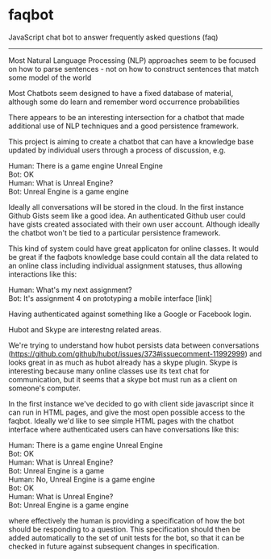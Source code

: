 faqbot
======

JavaScript chat bot to answer frequently asked questions (faq)

----

Most Natural Language Processing (NLP) approaches seem to be focused on how to parse sentences - not on how to construct sentences that match some model of the world

Most Chatbots seem designed to have a fixed database of material, although some do learn and remember word occurrence probabilities 

There appears to be an interesting intersection for a chatbot that made additional use of NLP techniques and a good persistence framework.

This project is aiming to create a chatbot that can have a knowledge base updated by individual users through a process of discussion, e.g.  

Human: There is a game engine Unreal Engine  
Bot: OK  
Human: What is Unreal Engine?  
Bot: Unreal Engine is a game engine

Ideally all conversations will be stored in the cloud.  In the first instance Github Gists seem like a good idea.  An authenticated Github user could have gists created associated with their own user account.  Although ideally the chatbot won't be tied to a particular persistence framework.

This kind of system could have great applicaton for online classes.  It would be great if the faqbots knowledge base could contain all the data related to an online class including individual assignment statuses, thus allowing interactions like this:

Human: What's my next assignment?  
Bot: It's assignment 4 on prototyping a mobile interface [link]

Having authenticated against something like a Google or Facebook login.

Hubot and Skype are interestng related areas.  

We're trying to understand how hubot persists data between conversations (https://github.com/github/hubot/issues/373#issuecomment-11992999) and looks great in as much as hubot already has a skype plugin.  Skype is interesting because many online classes use its text chat for communication, but it seems that a skype bot must run as a client on someone's computer.

In the first instance we've decided to go with client side javascript since it can run in HTML pages, and give the most open possible access to the faqbot.  Ideally we'd like to see simple HTML pages with the chatbot interface where authenticated users can have conversations like this:

Human: There is a game engine Unreal Engine  
Bot: OK  
Human: What is Unreal Engine?  
Bot: Unreal Engine is a game  
Human: No, Unreal Engine is a game engine  
Bot: OK  
Human: What is Unreal Engine?  
Bot: Unreal Engine is a game engine

where effectively the human is providing a specification of how the bot should be responding to a question.  This specification should then be added automatically to the set of unit tests for the bot, so that it can be checked in future against subsequent changes in specification.
